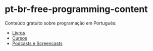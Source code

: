 # pt-br-free-programming-content

Conteúdo gratuito sobre programação em Português:

- [Livros](https://github.com/rafael-neri/pt-br-free-programming-content/blob/main/books.md)
- [Cursos](https://github.com/rafael-neri/pt-br-free-programming-content/blob/main/courses.md)
- [Podcasts e Screencasts](https://github.com/rafael-neri/pt-br-free-programming-content/blob/main/podcasts-screencasts.md)
